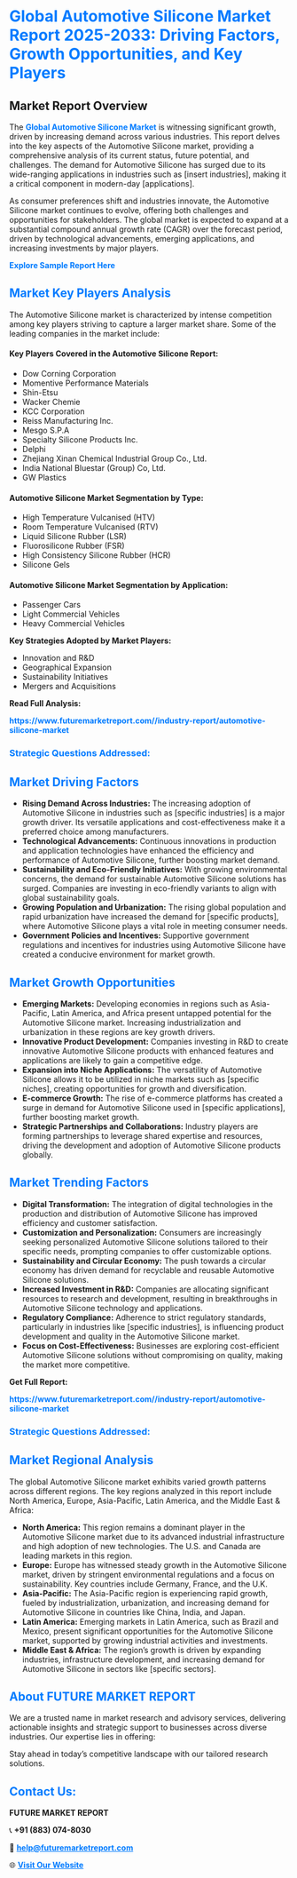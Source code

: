 <h1 style="color: #007BFF;">Global Automotive Silicone Market Report 2025-2033: Driving Factors, Growth Opportunities, and Key Players</h1>

<section id="overview">
<h2>Market Report Overview</h2>
<p>The <a href="https://www.futuremarketreport.com//industry-report/automotive-silicone-market" style="color: #007BFF; text-decoration: none;"><strong>Global Automotive Silicone Market</strong></a> is witnessing significant growth, driven by increasing demand across various industries. This report delves into the key aspects of the Automotive Silicone market, providing a comprehensive analysis of its current status, future potential, and challenges. The demand for Automotive Silicone has surged due to its wide-ranging applications in industries such as [insert industries], making it a critical component in modern-day [applications].</p>
<p>As consumer preferences shift and industries innovate, the Automotive Silicone market continues to evolve, offering both challenges and opportunities for stakeholders. The global market is expected to expand at a substantial compound annual growth rate (CAGR) over the forecast period, driven by technological advancements, emerging applications, and increasing investments by major players.</p>
</section>

<section id="overview">
<p><a href="https://www.futuremarketreport.com//request-sample/reportId=62483" style="color: #007BFF; text-decoration: none;"><strong>Explore Sample Report Here</strong></a></p>
</section>

<section id="key-players">
<h2 style="color: #007BFF;">Market Key Players Analysis</h2>
<p>The Automotive Silicone market is characterized by intense competition among key players striving to capture a larger market share. Some of the leading companies in the market include:</p>
<h4>Key Players Covered in the Automotive Silicone Report:</h4>
<ul><li>Dow Corning Corporation</li><li>Momentive Performance Materials</li><li>Shin-Etsu</li><li>Wacker Chemie</li><li>KCC Corporation</li><li>Reiss Manufacturing Inc.</li><li>Mesgo S.P.A</li><li>Specialty Silicone Products Inc.</li><li>Delphi</li><li>Zhejiang Xinan Chemical Industrial Group Co., Ltd.</li><li>India National Bluestar (Group) Co, Ltd.</li><li>GW Plastics</li></ul>
<h4>Automotive Silicone Market Segmentation by Type:</h4>
<ul><li>High Temperature Vulcanised (HTV)</li><li>Room Temperature Vulcanised (RTV)</li><li>Liquid Silicone Rubber (LSR)</li><li>Fluorosilicone Rubber (FSR)</li><li>High Consistency Silicone Rubber (HCR)</li><li>Silicone Gels</li></ul>

<h4>Automotive Silicone Market Segmentation by Application:</h4>
<ul><li>Passenger Cars</li><li>Light Commercial Vehicles</li><li>Heavy Commercial Vehicles</li></ul>
<p><strong>Key Strategies Adopted by Market Players:</strong></p>
<ul>
<li>Innovation and R&D</li>
<li>Geographical Expansion</li>
<li>Sustainability Initiatives</li>
<li>Mergers and Acquisitions</li>
</ul>
</section>

<section>
<p><strong>Read Full Analysis: </strong></p><a href="https://www.futuremarketreport.com//industry-report/automotive-silicone-market" style="color: #007BFF; text-decoration: none;"><strong>https://www.futuremarketreport.com//industry-report/automotive-silicone-market</strong></a>
<h3 style="color: #007BFF;">Strategic Questions Addressed:</h3>
</section>

<section id="driving-factors">
<h2 style="color: #007BFF;">Market Driving Factors</h2>
<ul>
<li><strong>Rising Demand Across Industries:</strong> The increasing adoption of Automotive Silicone in industries such as [specific industries] is a major growth driver. Its versatile applications and cost-effectiveness make it a preferred choice among manufacturers.</li>
<li><strong>Technological Advancements:</strong> Continuous innovations in production and application technologies have enhanced the efficiency and performance of Automotive Silicone, further boosting market demand.</li>
<li><strong>Sustainability and Eco-Friendly Initiatives:</strong> With growing environmental concerns, the demand for sustainable Automotive Silicone solutions has surged. Companies are investing in eco-friendly variants to align with global sustainability goals.</li>
<li><strong>Growing Population and Urbanization:</strong> The rising global population and rapid urbanization have increased the demand for [specific products], where Automotive Silicone plays a vital role in meeting consumer needs.</li>
<li><strong>Government Policies and Incentives:</strong> Supportive government regulations and incentives for industries using Automotive Silicone have created a conducive environment for market growth.</li>
</ul>
</section>

<section id="growth-opportunities">
<h2 style="color: #007BFF;">Market Growth Opportunities</h2>
<ul>
<li><strong>Emerging Markets:</strong> Developing economies in regions such as Asia-Pacific, Latin America, and Africa present untapped potential for the Automotive Silicone market. Increasing industrialization and urbanization in these regions are key growth drivers.</li>
<li><strong>Innovative Product Development:</strong> Companies investing in R&D to create innovative Automotive Silicone products with enhanced features and applications are likely to gain a competitive edge.</li>
<li><strong>Expansion into Niche Applications:</strong> The versatility of Automotive Silicone allows it to be utilized in niche markets such as [specific niches], creating opportunities for growth and diversification.</li>
<li><strong>E-commerce Growth:</strong> The rise of e-commerce platforms has created a surge in demand for Automotive Silicone used in [specific applications], further boosting market growth.</li>
<li><strong>Strategic Partnerships and Collaborations:</strong> Industry players are forming partnerships to leverage shared expertise and resources, driving the development and adoption of Automotive Silicone products globally.</li>
</ul>
</section>

<section id="trending-factors">
<h2 style="color: #007BFF;">Market Trending Factors</h2>
<ul>
<li><strong>Digital Transformation:</strong> The integration of digital technologies in the production and distribution of Automotive Silicone has improved efficiency and customer satisfaction.</li>
<li><strong>Customization and Personalization:</strong> Consumers are increasingly seeking personalized Automotive Silicone solutions tailored to their specific needs, prompting companies to offer customizable options.</li>
<li><strong>Sustainability and Circular Economy:</strong> The push towards a circular economy has driven demand for recyclable and reusable Automotive Silicone solutions.</li>
<li><strong>Increased Investment in R&D:</strong> Companies are allocating significant resources to research and development, resulting in breakthroughs in Automotive Silicone technology and applications.</li>
<li><strong>Regulatory Compliance:</strong> Adherence to strict regulatory standards, particularly in industries like [specific industries], is influencing product development and quality in the Automotive Silicone market.</li>
<li><strong>Focus on Cost-Effectiveness:</strong> Businesses are exploring cost-efficient Automotive Silicone solutions without compromising on quality, making the market more competitive.</li>
</ul>
</section>

<section>
<p><strong>Get Full Report: </strong></p><a href="https://www.futuremarketreport.com//industry-report/automotive-silicone-market" style="color: #007BFF; text-decoration: none;"><strong>https://www.futuremarketreport.com//industry-report/automotive-silicone-market</strong></a>
<h3 style="color: #007BFF;">Strategic Questions Addressed:</h3>
</section>


<section id="regional-analysis">
<h2 style="color: #007BFF;">Market Regional Analysis</h2>
<p>The global Automotive Silicone market exhibits varied growth patterns across different regions. The key regions analyzed in this report include North America, Europe, Asia-Pacific, Latin America, and the Middle East & Africa:</p>
<ul>
<li><strong>North America:</strong> This region remains a dominant player in the Automotive Silicone market due to its advanced industrial infrastructure and high adoption of new technologies. The U.S. and Canada are leading markets in this region.</li>
<li><strong>Europe:</strong> Europe has witnessed steady growth in the Automotive Silicone market, driven by stringent environmental regulations and a focus on sustainability. Key countries include Germany, France, and the U.K.</li>
<li><strong>Asia-Pacific:</strong> The Asia-Pacific region is experiencing rapid growth, fueled by industrialization, urbanization, and increasing demand for Automotive Silicone in countries like China, India, and Japan.</li>
<li><strong>Latin America:</strong> Emerging markets in Latin America, such as Brazil and Mexico, present significant opportunities for the Automotive Silicone market, supported by growing industrial activities and investments.</li>
<li><strong>Middle East & Africa:</strong> The region’s growth is driven by expanding industries, infrastructure development, and increasing demand for Automotive Silicone in sectors like [specific sectors].</li>
</ul>
</section>

<footer>
<h2 style="color: #007BFF;">About FUTURE MARKET REPORT</h2>
<p>We are a trusted name in market research and advisory services, delivering actionable insights and strategic support to businesses across diverse industries. Our expertise lies in offering:</p>

<p>Stay ahead in today’s competitive landscape with our tailored research solutions.</p>

<h2 style="color: #007BFF;">Contact Us:</h2>
<p><strong>FUTURE MARKET REPORT</strong></p>
<p>📞 <strong>+91 (883) 074-8030</strong></p>
<p>📧 <strong><a href="mailto:help@futuremarketreport.com" style="color: #007BFF;">help@futuremarketreport.com</a></strong></p>
<p>🌐 <strong><a href="https://www.futuremarketreport.com/" style="color: #007BFF;">Visit Our Website</a></strong></p>
</footer>